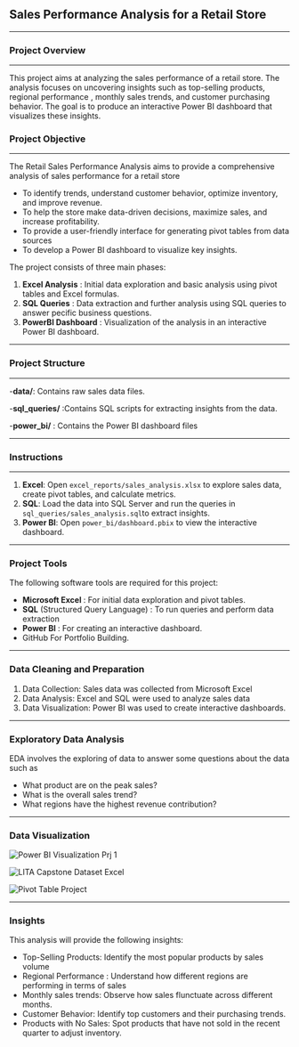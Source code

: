 ## Sales Performance Analysis for a Retail Store
---

### Project Overview
---

This project aims at analyzing the sales performance of a retail store. The analysis focuses on uncovering insights such as top-selling products, regional performance , monthly sales trends, and customer purchasing behavior. The goal is to produce an interactive Power BI dashboard that visualizes these insights.

### Project Objective
---
The Retail Sales Performance Analysis aims to provide a comprehensive analysis of sales performance for a retail store 
 - To identify trends, understand customer behavior, optimize inventory, and improve revenue.
 - To help the store make data-driven decisions, maximize sales, and increase profitability.
 - To provide a user-friendly interface for generating pivot tables from data sources
 - To develop a Power BI dashboard to visualize key insights.

The project consists of three main phases: 
 1. **Excel Analysis** : Initial data exploration and basic analysis using pivot tables and Excel formulas.
 2. **SQL Queries** : Data extraction and further analysis using SQL queries to answer pecific business questions.
 3. **PowerBI Dashboard** : Visualization of the analysis in an interactive Power BI dashboard.

---
### Project Structure
---
-**data/**: Contains raw sales data files.

-**sql_queries/** :Contains SQL scripts for extracting insights from the data.

-**power_bi/** : Contains the Power BI dashboard files

---
### Instructions
---
1. **Excel**: Open `excel_reports/sales_analysis.xlsx` to explore sales data, create pivot tables, and calculate metrics.
2. **SQL**: Load the data into SQL Server and run the queries in `sql_queries/sales_analysis.sql`to extract insights.
3. **Power BI**: Open `power_bi/dashboard.pbix` to view the interactive dashboard.
   
---

### Project Tools

The following software tools are required for this project:

- **Microsoft Excel** : For initial data exploration and pivot tables.
- **SQL** (Structured Query Language) : To run queries and perform data extraction
- **Power BI** : For creating an interactive dashboard.
- GitHub For Portfolio Building.

---

### Data Cleaning and Preparation
1. Data Collection: Sales data was collected from Microsoft Excel
2. Data Analysis: Excel and SQL were used to analyze sales data
3. Data Visualization: Power BI was used to create interactive dashboards.

---

### Exploratory Data Analysis
EDA involves the exploring of data to answer some questions about the data such as 
- What product are on the peak sales?
- What is the overall sales trend?
- What regions have the highest revenue contribution?

---

### Data Visualization

![Power BI Visualization Prj 1](https://github.com/user-attachments/assets/3e724114-b5e1-4e5b-ae36-a8004c8bcd43)

![LITA Capstone Dataset Excel](https://github.com/user-attachments/assets/dff09f93-8c8c-42b8-8512-d0124d800fce)

![Pivot Table Project](https://github.com/user-attachments/assets/a510fce5-ef47-471e-923d-03f916e3e33e)





---
### Insights

This analysis will provide the following insights:
- Top-Selling Products: Identify the most popular products by sales volume
- Regional Performance : Understand how different regions are performing in terms of sales
- Monthly sales trends: Observe how sales flunctuate across different months.
- Customer Behavior: Identify top customers and their purchasing trends.
- Products with No Sales: Spot products that have not sold in the  recent quarter to adjust inventory.


